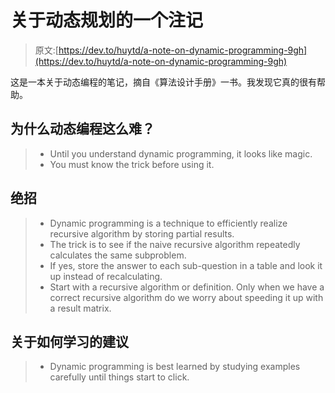 # 关于动态规划的一个注记

> 原文:[https://dev.to/huytd/a-note-on-dynamic-programming-9gh](https://dev.to/huytd/a-note-on-dynamic-programming-9gh)

这是一本关于动态编程的笔记，摘自《算法设计手册》一书。我发现它真的很有帮助。

## 为什么动态编程这么难？

> *   Until you understand dynamic programming, it looks like magic.
> *   You must know the trick before using it.

## 绝招

> *   Dynamic programming is a technique to efficiently realize recursive algorithm by storing partial results.
> *   The trick is to see if the naive recursive algorithm repeatedly calculates the same subproblem.
> *   If yes, store the answer to each sub-question in a table and look it up instead of recalculating.
> *   Start with a recursive algorithm or definition. Only when we have a correct recursive algorithm do we worry about speeding it up with a result matrix.

## 关于如何学习的建议

> *   Dynamic programming is best learned by studying examples carefully until things start to click.